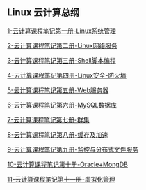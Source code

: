 ## **Linux 云计算总纲**

[1-云计算课程笔记第一册-Linux系统管理](https://web-1311671045.cos.ap-beijing.myqcloud.com/1-%E4%BA%91%E8%AE%A1%E7%AE%97%E8%AF%BE%E7%A8%8B%E7%AC%94%E8%AE%B0%E7%AC%AC%E4%B8%80%E5%86%8C-Linux%E7%B3%BB%E7%BB%9F%E7%AE%A1%E7%90%86_unlocked.pdf?sign=q-sign-algorithm%3Dsha1%26q-ak%3DAKIDKKVOHlwpjIqaQSvLuBGU0XJ30KaODP3mnuxZF3gCI9lfL42qde-u0pUBJFILtxzF%26q-sign-time%3D1698650807%3B1698654467%26q-key-time%3D1698650807%3B1698654467%26q-header-list%3Dhost%26q-url-param-list%3D%26q-signature%3D0738fa5b2571ede4c8584c39aee92e1afc460cbf&x-cos-security-token=sNun0ixmExZMC0G8tEBTW0JOEAq7ffia2dd21321ed5e143c0b6f9ccde71aa40b57jY0T044k_5C2Z9bMgRrJv11mB5QknZhJhGMi-im0E8vHFXKA-ZBLFNZJ1NqQ5oPHjB_Mb367SiOsOvGouvY3hGmTHjnxKNH0cvPHcNQp28hMz_mm_TSJYCNYT6QllpuIsgiKIwNm62V4KUYct13Wp3HFPEN1WaeHHjzbirAg4nS-UmE2f7QFW8Wf1U2LjIPBHc0OaiIXOukbc9xw3SFQ)

[2-云计算课程笔记第二册-Linux网络服务](https://web-1311671045.cos.ap-beijing.myqcloud.com/2-%E4%BA%91%E8%AE%A1%E7%AE%97%E8%AF%BE%E7%A8%8B%E7%AC%94%E8%AE%B0%E7%AC%AC%E4%BA%8C%E5%86%8C-Linux%E7%BD%91%E7%BB%9C%E6%9C%8D%E5%8A%A1_unlocked.pdf?sign=q-sign-algorithm%3Dsha1%26q-ak%3DAKIDBlVuOEwUlI10IqjDVOtGyd2Hp4V4AZ91OZUJ8AriwPHLACdwvVQ-sFobhWFj1XZ0%26q-sign-time%3D1698651107%3B1698654767%26q-key-time%3D1698651107%3B1698654767%26q-header-list%3Dhost%26q-url-param-list%3D%26q-signature%3D1bb6e292a368a805bb2666a59e6622d976d7244b&x-cos-security-token=dhuI3Fk4b8YZdNo2NH7k0tjtr3doj8Ja328d5508d0f7eaac9d883e9ba732d306w5iXzSKf8vJ1aOppSaiqtUKrls_AksPNkCPkuT1gGc4cn9t0xN0tSuYDqTRnU9ceR7vbQqwlbid-E78ADTTjc0zv7zw_tWQAcpQjAn6w4xso3qZMXGGzS3yyKa1bHA95Jz_Cuzc3Ygo4o1-JcKVx0zE7vy-kDRPPja9c3XvB5_oApDBNwSgfEs2MxP_1fky1CT56ojYkvKEpnU8XA2xeCg)

[3-云计算课程笔记第三册-Shell脚本编程](https://web-1311671045.cos.ap-beijing.myqcloud.com/3-%E4%BA%91%E8%AE%A1%E7%AE%97%E8%AF%BE%E7%A8%8B%E7%AC%94%E8%AE%B0%E7%AC%AC%E4%B8%89%E5%86%8C-Shell%E8%84%9A%E6%9C%AC%E7%BC%96%E7%A8%8B_unlocked.pdf?sign=q-sign-algorithm%3Dsha1%26q-ak%3DAKIDfVKRhW16iMYe0iFAwUVSsknDXhpU9veKBj6ukacp90wIMreBHTAW5StlbhUjyb-n%26q-sign-time%3D1698651285%3B1698654945%26q-key-time%3D1698651285%3B1698654945%26q-header-list%3Dhost%26q-url-param-list%3D%26q-signature%3De8fc1a4a6a42daca408a78937e4a3cfd81a85368&x-cos-security-token=sNun0ixmExZMC0G8tEBTW0JOEAq7ffia288817050d3d22d69e7728f8d7be7ac357jY0T044k_5C2Z9bMgRrBhBBEk6Au2KBd_WQRd_YGD2OdUAQlWHVz-rxz1uqp88c9wAVwnNl6wYlR-qYqi4zHmg2jlnF4OEHmbkYwhiSrppQr_zn5GM3RwOTA5JKPaZM2z-ZfeE2suZjvEx_QARtwDL8POb6XJiH6dFJXneBa0nXU2hqICYII4AFSJfNiYO8yKvcWf5JZcNjdjSC0lDAw)

[4-云计算课程笔记第四册-Linux安全-防火墙](https://web-1311671045.cos.ap-beijing.myqcloud.com/4-%E4%BA%91%E8%AE%A1%E7%AE%97%E8%AF%BE%E7%A8%8B%E7%AC%94%E8%AE%B0%E7%AC%AC%E5%9B%9B%E5%86%8C-Linux%E5%AE%89%E5%85%A8-%E9%98%B2%E7%81%AB%E5%A2%99_unlocked.pdf?sign=q-sign-algorithm%3Dsha1%26q-ak%3DAKIDvgBa8CWZ2JluQxGNg_ucOGu7GnpnNvWNr31ptV0VB8b96fKRz_oDOEIpxAP-nevV%26q-sign-time%3D1698651442%3B1698655102%26q-key-time%3D1698651442%3B1698655102%26q-header-list%3Dhost%26q-url-param-list%3D%26q-signature%3Df7675a97ecac4ca9f3de29992dabf1f06a7494b2&x-cos-security-token=sNun0ixmExZMC0G8tEBTW0JOEAq7ffia7dc1d4a39bfc715ee2d0326924991f1c57jY0T044k_5C2Z9bMgRrBX_bwZyVODQhad4oMAYmwWPZVnyT0JfI2Os6lwDE33Bu8Y22zq9il9M4Fj12G0DdrZCTVzBUz6JqWwxxGEtXDLXlpHwIfneQOZvkgkRlg_PI3hs_4TuCi9ZrHFy9fOwLjvLG1LPI4ltackcUSSvwqpdRnWVfdok3LjAHMRkTJYby_97lPNks1evvh_wesggqg)

[5-云计算课程笔记第五册-Web服务器](https://web-1311671045.cos.ap-beijing.myqcloud.com/5-%E4%BA%91%E8%AE%A1%E7%AE%97%E8%AF%BE%E7%A8%8B%E7%AC%94%E8%AE%B0%E7%AC%AC%E4%BA%94%E5%86%8C-Web%E6%9C%8D%E5%8A%A1%E5%99%A8_unlocked.pdf?sign=q-sign-algorithm%3Dsha1%26q-ak%3DAKIDsjIWEd0xUYo92JcKnbOKZ-Yt9-J2afSTF0pjrDkl_0yPPuoOLY-x7-hUUVcwQtfG%26q-sign-time%3D1698651587%3B1698655247%26q-key-time%3D1698651587%3B1698655247%26q-header-list%3Dhost%26q-url-param-list%3D%26q-signature%3Dfc7554f9994240fb1b61f2e86e82464fec708430&x-cos-security-token=sNun0ixmExZMC0G8tEBTW0JOEAq7ffiae0198798ec4d3b2e200102dac5451c3857jY0T044k_5C2Z9bMgRrPAehaPj9QNriCAcnbbm3BiIeZhIJNOndlanhnNriBh0QIGkFZth5-rQy51UA0ukGEIUkHs_C2BX7wrQ3Bsv14q5LtK_COQiHW5nBINmYW7xhhV7pkwdwCNTCY7yxUWvMCwb2Wrtr84qyMhTOWPqG2f0m-J-vMGEM0pnV6X96jfWrtxziX8JQIz-1niWLqBo8A)

[6-云计算课程笔记第六册-MySQL数据库](https://web-1311671045.cos.ap-beijing.myqcloud.com/6-%E4%BA%91%E8%AE%A1%E7%AE%97%E8%AF%BE%E7%A8%8B%E7%AC%94%E8%AE%B0%E7%AC%AC%E5%85%AD%E5%86%8C-MySQL%E6%95%B0%E6%8D%AE%E5%BA%93_unlocked.pdf?sign=q-sign-algorithm%3Dsha1%26q-ak%3DAKIDy16nY8GVYjgwJ3hkjSyCpMYFB6TflCbzOw99Gd6e6Si0fAV39qmllOlH4A9x7uaF%26q-sign-time%3D1698651799%3B1698655459%26q-key-time%3D1698651799%3B1698655459%26q-header-list%3Dhost%26q-url-param-list%3D%26q-signature%3D5d180faa1ed2210162f30c8f85d88c8c1eee752b&x-cos-security-token=dhuI3Fk4b8YZdNo2NH7k0tjtr3doj8Ja00808536e99984832a553176618f1013w5iXzSKf8vJ1aOppSaiqtfXVOajj_bP3oxvaTPYvuqLmfw4zUZ6otoVMd8iTngEFE_bvkmqEfmvZOv1n6bBPn-UgaRbX_5J9P88TZaONUIaUXq2giRDSQ1t-vkc336bRgF3NgeBxA3p85HlaVqEIkjRJBvnO01HmxEww-mNL0pz8jS7m4wIwOZSa31kVxTYkw_BOtrxQhWsHxBkEiaQ9wA)


[7-云计算课程笔记第七册-群集](https://web-1311671045.cos.ap-beijing.myqcloud.com/7-%E4%BA%91%E8%AE%A1%E7%AE%97%E8%AF%BE%E7%A8%8B%E7%AC%94%E8%AE%B0%E7%AC%AC%E4%B8%83%E5%86%8C-%E7%BE%A4%E9%9B%86_unlocked.pdf?sign=q-sign-algorithm%3Dsha1%26q-ak%3DAKIDdYBuSiHQsRcjGQ-qx0gOtKlJq7WQuyCQMbkTPVZK8kWLNOaHOjvOM4s_RWX5yFxj%26q-sign-time%3D1698651949%3B1698655609%26q-key-time%3D1698651949%3B1698655609%26q-header-list%3Dhost%26q-url-param-list%3D%26q-signature%3D9d30a6d00a5c3eba8bf3cc9484b04c9a60ddbf03&x-cos-security-token=dhuI3Fk4b8YZdNo2NH7k0tjtr3doj8Ja13561f09c345b4396cc235717f83850cw5iXzSKf8vJ1aOppSaiqtbVVCnuIQ2BOfg8m2QqVQ0Efb2cmiUmEVIRukTHI5vkffLZ5goZNyC-0fezSPVzSMtkjMdmOpHM_fGSrje3kBrlroTWYmKPU9R6pNF0uJqjnPdvYEzfGL2sdsLWrdvKtkWJ3Xi_xA2H4nj5LdPuaJ_LWix3pde6HSiXacjmQtybGTmo2A-cGFeLhZ2g88xyv9w)

[8-云计算课程笔记第八册-缓存及加速](https://web-1311671045.cos.ap-beijing.myqcloud.com/8-%E4%BA%91%E8%AE%A1%E7%AE%97%E8%AF%BE%E7%A8%8B%E7%AC%94%E8%AE%B0%E7%AC%AC%E5%85%AB%E5%86%8C-%E7%BC%93%E5%AD%98%E5%8F%8A%E5%8A%A0%E9%80%9F_unlocked.pdf?sign=q-sign-algorithm%3Dsha1%26q-ak%3DAKIDBuWMTnczP1pdyBnHycP0Ua01jKdW05RgXXPThD5xe9LlFjrIQsJ5a01F0MmWdG_i%26q-sign-time%3D1698652128%3B1698655788%26q-key-time%3D1698652128%3B1698655788%26q-header-list%3Dhost%26q-url-param-list%3D%26q-signature%3De15e8bab8b9bc04a9bceca02fc0c3157e46b55b6&x-cos-security-token=dhuI3Fk4b8YZdNo2NH7k0tjtr3doj8Jaeb58c2a11c9430ef8f4c5d6fd54a4cf7w5iXzSKf8vJ1aOppSaiqtV_HEfgv-ZJmHGBpqgjtN1VTuExhvVgNAoklsjgVxKPWDsW_njUbfxcLQ7iG2ZYN_ju4VNsDHsTfGzGFTJ13-it9HMVYmwqVyAm7uKC40Vmz-LcWEjh0zFpHuLJpE8E1F2bjXIOe7nKq9DeAl-DrOISclI50i3XxAlfxN_apSWnIJJyFoPdjar968MCI32XBZg)


[9-云计算课程笔记第九册-监控与分布式文件服务](https://web-1311671045.cos.ap-beijing.myqcloud.com/9-%E4%BA%91%E8%AE%A1%E7%AE%97%E8%AF%BE%E7%A8%8B%E7%AC%94%E8%AE%B0%E7%AC%AC%E4%B9%9D%E5%86%8C-%E7%9B%91%E6%8E%A7%E4%B8%8E%E5%88%86%E5%B8%83%E5%BC%8F%E6%96%87%E4%BB%B6%E6%9C%8D%E5%8A%A1_unlocked.pdf?sign=q-sign-algorithm%3Dsha1%26q-ak%3DAKIDx3bo8L3K9miT-z8F9dZJEe6r4t8Q0fczlEs0wen-4qQlqEH3grTwP4FROE0OPN1w%26q-sign-time%3D1698652282%3B1698655942%26q-key-time%3D1698652282%3B1698655942%26q-header-list%3Dhost%26q-url-param-list%3D%26q-signature%3Dd9661a41b8211ff1c4eab284d889790bd50131be&x-cos-security-token=sNun0ixmExZMC0G8tEBTW0JOEAq7ffiaa7de6e1ab6975c78de0cdee12fb1d26357jY0T044k_5C2Z9bMgRrHMuHKDIoK2_bcPSVJNPhr1db87_vOZlPqQ8pV5Zk-owG5PIZg5zhlCVclucgVJWKQRsakSdYg7AM4ApVrQ9aNhKSzEoXLyO7sCwlyI1u6899iy0wS8vgHvNvGqLQYhhcm1uEH4_Q69jDmXl-VkwHj1A0cmwjyFUrVboXVTogfQFRKVgoWamaKFM5PkGd0i9OA)


[10-云计算课程笔记第十册-Oracle+MongDB](https://web-1311671045.cos.ap-beijing.myqcloud.com/10-%E4%BA%91%E8%AE%A1%E7%AE%97%E8%AF%BE%E7%A8%8B%E7%AC%94%E8%AE%B0%E7%AC%AC%E5%8D%81%E5%86%8C-Oracle%2BMongDB_unlocked.pdf?sign=q-sign-algorithm%3Dsha1%26q-ak%3DAKIDI5HMhl8XohvhA_HQ9R3ocZ7Lm1HORSvU861EZwvSJcrjP94jg3s74AdnMROi_MkR%26q-sign-time%3D1698652400%3B1698656060%26q-key-time%3D1698652400%3B1698656060%26q-header-list%3Dhost%26q-url-param-list%3D%26q-signature%3D1e1a5f861b6fc793289808d3099754fef9d96b47&x-cos-security-token=sNun0ixmExZMC0G8tEBTW0JOEAq7ffiaf4bc0d04cdbc58ef6a8fa8a927d2e16c57jY0T044k_5C2Z9bMgRrN8M53wIYZozzytuRWNPSnAtxxUzGaZUNljulCD0wBUypMyR0Y3-OCYeP13EBHUJtlqthnfq5hw2QMtaWsJd1LMnoFkz8uN0nrTJqKPrkD-GIAqnKdpvgAh0iXnQZnhYAOK6BhhwWs3eF4UwZ68pD-TXPdYSM3GZDeR0VeLdH9Uat8l8URbMn97w2m3LLvzr2g)

[11-云计算课程笔记第十一册-虚拟化管理](https://web-1311671045.cos.ap-beijing.myqcloud.com/11-%E4%BA%91%E8%AE%A1%E7%AE%97%E8%AF%BE%E7%A8%8B%E7%AC%94%E8%AE%B0%E7%AC%AC%E5%8D%81%E4%B8%80%E5%86%8C-%E8%99%9A%E6%8B%9F%E5%8C%96%E7%AE%A1%E7%90%86_unlocked.pdf?sign=q-sign-algorithm%3Dsha1%26q-ak%3DAKIDbH7cJRFBeFYdx9EDFBmLfgo1pBZkWXWZappv6deTWEC4xH4fL5oCVLmVDO837ny0%26q-sign-time%3D1698652871%3B1698656531%26q-key-time%3D1698652871%3B1698656531%26q-header-list%3Dhost%26q-url-param-list%3D%26q-signature%3Ddef6efdd92a21c8321477890938f222e2f4c4793&x-cos-security-token=sNun0ixmExZMC0G8tEBTW0JOEAq7ffia274402c3cb64f858b8cc23b3fb09382257jY0T044k_5C2Z9bMgRrDHRZUbdrvThxop2IhVAjJBbqSNWAf0Db-Fj1cJn099eMw1YAN03qC96Gplz3d4tOnAtXS8htvRhbCcfbPuPZ6B6skLsqWsQPRJSF81vsk8QVeLZY046wQX_p_GzH4vdIZQW3HCC05X30ujK1qyWj18SnLOUmEWR8VNuqDSt4RQwKLze8lURgUA12hZbOLn1dQ)